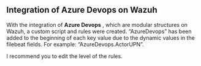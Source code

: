 ## Integration of Azure Devops on Wazuh

With the integration of **Azure Devops** , which are modular structures on Wazuh, a custom script and rules were created. “AzureDevops” has been added to the beginning of each key value due to the dynamic values in the filebeat fields. For example: “AzureDevops.ActorUPN”.

I recommend you to edit the level of the rules.
